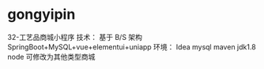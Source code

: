 # gongyipin
32-工艺品商城小程序  技术： 基于 B/S 架构 SpringBoot+MySQL+vue+elementui+uniapp  环境： Idea mysql maven jdk1.8  node  可修改为其他类型商城
